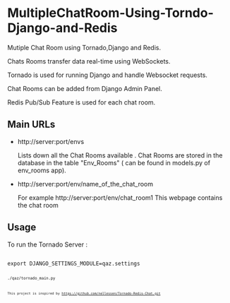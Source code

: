 MultipleChatRoom-Using-Torndo-Django-and-Redis
==============================================

Mutiple Chat Room using Tornado,Django and Redis. 

Chats Rooms transfer data real-time using WebSockets.

Tornado is used for running Django and handle Websocket requests.

Chat Rooms can be added from Django Admin Panel.

Redis Pub/Sub Feature is used for each chat room.


Main URLs
---------

*	http://server:port/envs

	Lists down all the Chat Rooms available . 
    Chat Rooms are stored in the database in the table "Env_Rooms" ( can be found in models.py of env_rooms app).
*	http://server:port/env/name_of_the_chat_room  

	For example http://server:port/env/chat_room1
	This webpage contains the chat room
	
	
Usage
-----

To run the Tornado Server :

<code>
export DJANGO_SETTINGS_MODULE=qaz.settings
<code>
<code>
./qaz/tornado_main.py
<code>

This project is inspired by https://github.com/nellessen/Tornado-Redis-Chat.git



